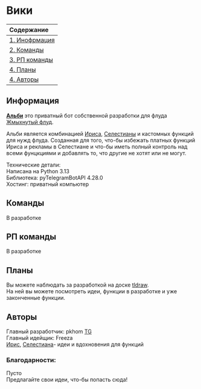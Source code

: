 # Вики
| Содержание                   |
| :--------------------------- |
| [1. Инофрмация](#информация) |
| [2. Команды](#команды)       |
| [3. РП команды](#рп-команды) |
| [4. Планы](#планы)           |
| [4. Авторы](#авторы)         |

## Информация
**[Альби](t.me/albiNeko_bot)** это приватный бот собственной разработки для флуда [Жмыхнутый флуд](t.me/g003pk).

Альби является комбинацией [Ириса](t.me/iris_cm_bot), [Селестианы](t.me/celestianabot) и кастомных функций для нужд флуда. Созданная для того, что-бы избежать платных функций Ириса и рекламы в Селестиане и что-бы иметь полный контроль над всеми фунцкциями и добавлять то, что другие не хотят или не могут.

Технические детали:\
Написана на Python 3.13\
Библиотека: pyTelegramBotAPI 4.28.0\
Хостинг: приватный компьютер

## Команды
В разработке

## РП команды
В разработке

## Планы
Вы можете наблюдать за разработкой на доске [tldraw](https://www.tldraw.com/f/uJiqF5548FrVCfEl_P2WN?d=v2488.-1289.6206.3636.page).\
На ней вы можете посмотреть идеи, функции в разработке и уже законченные функции.


## Авторы
Главный разработчик: pkhom [TG](t.me/p_khom)\
Главный идейщик: Freeza\
[Ирис](t.me/iris_cm_bot), [Селестиана](t.me/celestianabot)- идеи и вдохновения для функций


### Благодарности:
Пусто\
Предлагайте свои идеи, что-бы попасть сюда!